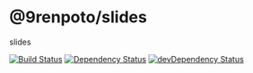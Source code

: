 # @9renpoto/slides

slides

[![Build Status](https://travis-ci.org/9renpoto/slides.svg?branch=master)](https://travis-ci.org/9renpoto/slides)
[![Dependency Status](https://david-dm.org/9renpoto/slides.svg)](https://david-dm.org/9renpoto/slides)
[![devDependency Status](https://david-dm.org/9renpoto/slides/dev-status.svg)](https://david-dm.org/9renpoto/slides?type=dev)
